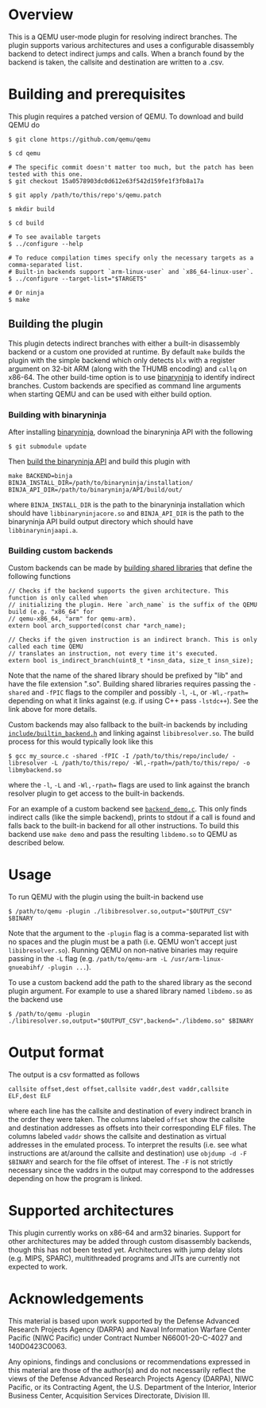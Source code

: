 # Overview

This is a QEMU user-mode plugin for resolving indirect branches. The plugin supports various architectures and uses a configurable disassembly backend to detect indirect jumps and calls. When a branch found by the backend is taken, the callsite and destination are written to a .csv.

# Building and prerequisites

This plugin requires a patched version of QEMU. To download and build QEMU do

```
$ git clone https://github.com/qemu/qemu

$ cd qemu

# The specific commit doesn't matter too much, but the patch has been tested with this one.
$ git checkout 15a0578903dc0d612e63f542d159fe1f3fb8a17a

$ git apply /path/to/this/repo's/qemu.patch

$ mkdir build

$ cd build

# To see available targets
$ ../configure --help

# To reduce compilation times specify only the necessary targets as a comma-separated list.
# Built-in backends support `arm-linux-user` and `x86_64-linux-user`.
$ ../configure --target-list="$TARGETS"

# Or ninja
$ make
```

## Building the plugin

This plugin detects indirect branches with either a built-in disassembly backend or a custom one provided at runtime. By default `make` builds the plugin with the simple backend which only detects `blx` with a register argument on 32-bit ARM (along with the THUMB encoding) and `callq` on x86-64. The other build-time option is to use [binaryninja](https://binary.ninja/) to identify indirect branches. Custom backends are specified as command line arguments when starting QEMU and can be used with either build option.

### Building with binaryninja

After installing [binaryninja](https://docs.binary.ninja/getting-started.html), download the binaryninja API with the following

```
$ git submodule update
```

Then [build the binaryninja API](https://github.com/Vector35/binaryninja-api#build-instructions) and build this plugin with

```
make BACKEND=binja BINJA_INSTALL_DIR=/path/to/binaryninja/installation/ BINJA_API_DIR=/path/to/binaryninja/API/build/out/
```

where `BINJA_INSTALL_DIR` is the path to the binaryninja installation which should have `libbinaryninjacore.so` and `BINJA_API_DIR` is the path to the binaryninja API build output directory which should have `libbinaryninjaapi.a`.

### Building custom backends

Custom backends can be made by [building shared libraries](https://tldp.org/HOWTO/Program-Library-HOWTO/shared-libraries.html#AEN95) that define the following functions
```
// Checks if the backend supports the given architecture. This function is only called when
// initializing the plugin. Here `arch_name` is the suffix of the QEMU build (e.g. "x86_64" for
// qemu-x86_64, "arm" for qemu-arm).
extern bool arch_supported(const char *arch_name);

// Checks if the given instruction is an indirect branch. This is only called each time QEMU
// translates an instruction, not every time it's executed.
extern bool is_indirect_branch(uint8_t *insn_data, size_t insn_size);
```

Note that the name of the shared library should be prefixed by "lib" and have the file extension ".so". Building shared libraries requires passing the `-shared` and `-fPIC` flags to the compiler and possibly `-l`, `-L`, or `-Wl,-rpath=` depending on what it links against (e.g. if using C++ pass `-lstdc++`). See the link above for more details.

Custom backends may also fallback to the built-in backends by including [`include/builtin_backend.h`](include/builtin_backend.h) and linking against `libibresolver.so`. The build process for this would typically look like this
```
$ gcc my_source.c -shared -fPIC -I /path/to/this/repo/include/ -libresolver -L /path/to/this/repo/ -Wl,-rpath=/path/to/this/repo/ -o libmybackend.so
```

where the `-l`, `-L` and `-Wl,-rpath=` flags are used to link against the branch resolver plugin to get access to the built-in backends.

For an example of a custom backend see [`backend_demo.c`](backend_demo.c). This only finds indirect calls (like the simple backend), prints to stdout if a call is found and falls back to the built-in backend for all other instructions. To build this backend use `make demo` and pass the resulting `libdemo.so` to QEMU as described below.

# Usage

To run QEMU with the plugin using the built-in backend use

```
$ /path/to/qemu -plugin ./libibresolver.so,output="$OUTPUT_CSV" $BINARY
```

Note that the argument to the `-plugin` flag is a comma-separated list with no spaces and the plugin must be a path (i.e. QEMU won't accept just `libibresolver.so`). Running QEMU on non-native binaries may require passing in the `-L` flag (e.g. `/path/to/qemu-arm -L /usr/arm-linux-gnueabihf/ -plugin ...`).

To use a custom backend add the path to the shared library as the second plugin argument. For example to use a shared library named `libdemo.so` as the backend use
```
$ /path/to/qemu -plugin ./libiresolver.so,output="$OUTPUT_CSV",backend="./libdemo.so" $BINARY
```

# Output format

The output is a csv formatted as follows
```
callsite offset,dest offset,callsite vaddr,dest vaddr,callsite ELF,dest ELF
```

where each line has the callsite and destination of every indirect branch in the order they were taken. The columns labeled `offset` show the callsite and destination addresses as offsets into their corresponding ELF files. The columns labeled `vaddr` shows the callsite and destination as virtual addresses in the emulated process. To interpret the results (i.e. see what instructions are at/around the callsite and destination) use `objdump -d -F $BINARY` and search for the file offset of interest. The `-F` is not strictly necessary since the vaddrs in the output may correspond to the addresses depending on how the program is linked.

# Supported architectures

This plugin currently works on x86-64 and arm32 binaries. Support for other architectures may be added through custom disassembly backends, though this has not been tested yet. Architectures with jump delay slots (e.g. MIPS, SPARC), multithreaded programs and JITs are currently not expected to work.

# Acknowledgements

This material is based upon work supported by the Defense Advanced Research Projects Agency (DARPA) and Naval Information Warfare Center Pacific (NIWC Pacific) under Contract Number N66001-20-C-4027 and 140D0423C0063.

Any opinions, findings and conclusions or recommendations expressed in this material are those of the author(s) and do not necessarily reflect the views of the Defense Advanced Research Projects Agency (DARPA), NIWC Pacific, or its Contracting Agent, the U.S. Department of the Interior, Interior Business Center, Acquisition Services Directorate, Division III.
